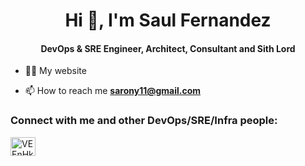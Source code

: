 <p align="center">
  <h1 align="center"> Hi 👋, I'm Saul Fernandez</h2>
  <h4 align="center">DevOps & SRE Engineer, Architect, Consultant and Sith Lord</h4>
</p>

- 👨‍💻 My website []()

- 📫 How to reach me **sarony11@gmail.com**

<h3 align="left">Connect with me and other DevOps/SRE/Infra people:</h3>
<p align="left">
<a href="https://discord.gg/VEEnHkPzY6" target="blank"><img align="center" src="https://raw.githubusercontent.com/rahuldkjain/github-profile-readme-generator/master/src/images/icons/Social/discord.svg" alt="VEEnHkPzY6" height="30" width="40" /></a>
</p>

<!--
**Sarony11/sarony11** is a ✨ _special_ ✨ repository because its `README.md` (this file) appears on your GitHub profile.

Here are some ideas to get you started:

- 🔭 I’m currently working on ...
- 🌱 I’m currently learning ...
- 👯 I’m looking to collaborate on ...
- 🤔 I’m looking for help with ...
- 💬 Ask me about ...
- 📫 How to reach me: ...
- 😄 Pronouns: ...
- ⚡ Fun fact: ...
-->
